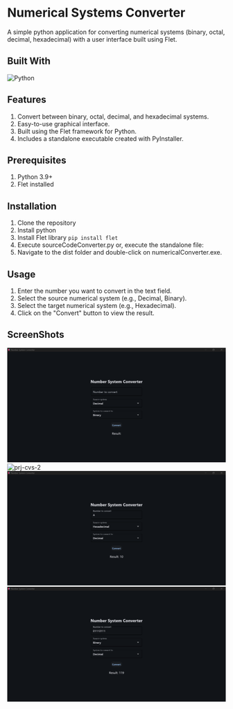 # Numerical Systems Converter
A simple python application for converting numerical systems (binary, octal, decimal, hexadecimal) with a user interface built using Flet.

## Built With

![Python](https://img.shields.io/badge/python-3670A0?style=for-the-badge&logo=python&logoColor=ffdd54)

## Features
1. Convert between binary, octal, decimal, and hexadecimal systems.
2. Easy-to-use graphical interface.
3. Built using the Flet framework for Python.
4. Includes a standalone executable created with PyInstaller.

## Prerequisites
1. Python 3.9+
2. Flet installed

## Installation
1. Clone the repository
2. Install python
3. Install Flet library ```pip install flet```
4. Execute sourceCodeConverter.py or, execute the standalone file:
5. Navigate to the dist folder and double-click on numericalConverter.exe.

## Usage
1. Enter the number you want to convert in the text field.
2. Select the source numerical system (e.g., Decimal, Binary).
3. Select the target numerical system (e.g., Hexadecimal).
4. Click on the "Convert" button to view the result.

## ScreenShots
![prj-cvs-1](/images/prj-cvs-1.png "prj-cvs-1")
![prj-cvs-2](/images/prj-cvs-2png "prj-cvs-1")
![prj-cvs-3](/images/prj-cvs-3.png "prj-cvs-2")
![prj-cvs-4](/images/prj-cvs-4.png "prj-cvs-3")
